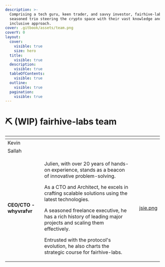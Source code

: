 ```yaml
---
description: >-
  Comprising a tech guru, keen trader, and savvy investor, fairhive-labs is a
  seasoned trio steering the crypto space with their vast knowledge and
  inclusive approach.
cover: .gitbook/assets/team.png
coverY: 0
layout:
  cover:
    visible: true
    size: hero
  title:
    visible: true
  description:
    visible: true
  tableOfContents:
    visible: true
  outline:
    visible: true
  pagination:
    visible: true
---
```


# ⛏ (WIP) fairhive-labs team

<table data-card-size="large" data-view="cards"><thead><tr><th></th><th></th><th></th><th data-hidden data-card-cover data-type="files"></th></tr></thead><tbody><tr><td>Kevin</td><td></td><td></td><td></td></tr><tr><td>Sallah</td><td></td><td></td><td></td></tr><tr><td><strong>CEO/CTO - whyvrafvr</strong></td><td><p>Julien, with over 20 years of hands-on experience, stands as a beacon of innovative problem-solving. </p><p></p><p>As a CTO and Architect, he excels in crafting scalable solutions using the latest technologies. </p><p></p><p>A seasoned freelance executive, he has a rich history of leading major projects and scaling them effectively. </p><p></p><p>Entrusted with the protocol's evolution, he also charts the strategic course for fairhive-labs.</p></td><td></td><td><a href=".gitbook/assets/whyvra.png">jsie.png</a></td></tr></tbody></table>

